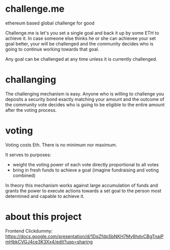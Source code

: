 # challenge.me
ethereum based global challenge for good

Challenge.me is let's you set a single goal and back it up by some ETH to achieve it. In case someone else thinks he or she can achievee your set goal better, your will be challenged and the community decides who is going to continue working towards that goal.

Any goal can be challenged at any time unless it is currently challenged.

# challanging
The challenging mechanism is easy. Anyone who is willing to challenge you deposits a security bond exactly matching your amount and the outcome of the community vote decides who is going to be eligible to the entire amount after the voting process.

# voting
Voting costs Eth. There is no minimum nor maximum.

It serves to purposes:
* weight the voting power of each vote directly proportional to all votes
* bring in fresh funds to achieve a goal (imagine fundraising and voting combined)

In theory this mechanism works against large accumulation of funds and grants the power to execute actions towards a set goal to the person most determined and capable to achieve it.

# about this project
Frontend Clickdummy: https://docs.google.com/presentation/d/1DqZfdpSbNKH7My6hdvCBgTnajPmHbkCVGJ4ce3K3Xx4/edit?usp=sharing






